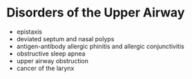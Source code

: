 # Disorders of the Upper Airway
- epistaxis
- deviated septum and nasal polyps
- antigen-antibody allergic phinitis and allergic conjunctivitis
- obstructive sleep apnea
- upper airway obstruction
- cancer of the larynx